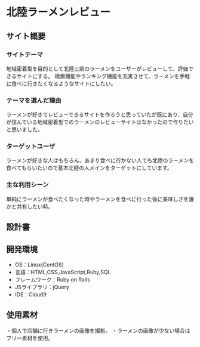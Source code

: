 # 北陸ラーメンレビュー

## サイト概要
### サイトテーマ
地域密着型を目的として北陸三県のラーメンをユーザーがレビューして、評価できるサイトにする。
検索機能やランキング機能を充実させて、ラーメンを手軽に食べに行きたくなるようなサイトにしたい。

### テーマを選んだ理由
ラーメンが好きでレビューできるサイトを作ろうと思っていたが既にあり、自分が住んでいる地域密着型でのラーメンのレビューサイトはなかったので作りたいと思いました。

### ターゲットユーザ
ラーメンが好きな人はもちろん、あまり食べに行かない人でも北陸のラーメンを食べてもらいたいので基本北陸の人メインをターゲットにしています。

### 主な利用シーン
単純にラーメンが食べたくなった時やラーメンを食べに行った後に美味しさを誰かと共有したい時。

## 設計書

## 開発環境
- OS：Linux(CentOS)
- 言語：HTML,CSS,JavaScript,Ruby,SQL
- フレームワーク：Ruby on Rails
- JSライブラリ：jQuery
- IDE：Cloud9

## 使用素材
・個人で店舗に行きラーメンの画像を撮影。
・ラーメンの画像が少ない場合はフリー素材を使用。